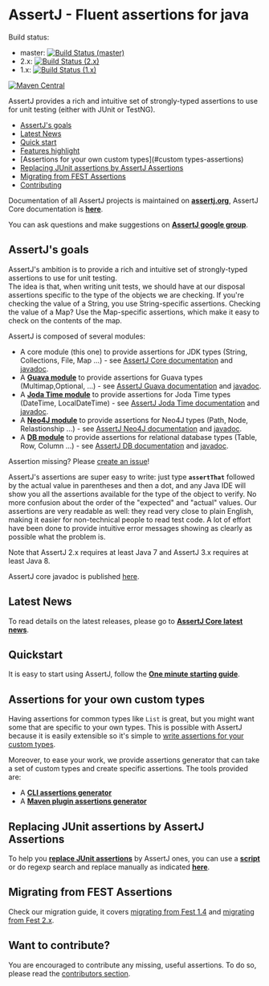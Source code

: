 # AssertJ - Fluent assertions for java

Build status:

* master: [![Build Status (master)](https://travis-ci.org/joel-costigliola/assertj-core.svg?branch=master)](https://travis-ci.org/joel-costigliola/assertj-core)
* 2.x: [![Build Status (2.x)](https://travis-ci.org/joel-costigliola/assertj-core.svg?branch=2.x)](https://travis-ci.org/joel-costigliola/assertj-core/branches)
* 1.x: [![Build Status (1.x)](https://travis-ci.org/joel-costigliola/assertj-core.svg?branch=1.x)](https://travis-ci.org/joel-costigliola/assertj-core/branches)

[![Maven Central](https://maven-badges.herokuapp.com/maven-central/org.assertj/assertj-core/badge.svg)](https://maven-badges.herokuapp.com/maven-central/org.assertj/assertj-core)


AssertJ provides a rich and intuitive set of strongly-typed assertions to use for unit testing (either with JUnit or TestNG).

* [AssertJ's goals](#goals)
* [Latest News](#news)
* [Quick start](#quickstart)
* [Features highlight](http://joel-costigliola.github.io/assertj/assertj-core-features-highlight.html)
* [Assertions for your own custom types](#custom types-assertions)
* [Replacing JUnit assertions by AssertJ Assertions](#junit-to-assertj-assertions)
* [Migrating from FEST Assertions](#migrating-from-fest)
* [Contributing](#contributing)

Documentation of all AssertJ projects is maintained on **[assertj.org](http://assertj.org)**, AssertJ Core documentation is [**here**](http://joel-costigliola.github.io/assertj/assertj-core.html).

You can ask questions and make suggestions on [**AssertJ google group**](https://groups.google.com/forum/?fromgroups=#!forum/assertj).

## <a name="goals"/>AssertJ's goals

AssertJ's ambition is to provide a rich and intuitive set of strongly-typed assertions to use for unit testing.  
The idea is that, when writing unit tests, we should have at our disposal assertions specific to the type of the objects
we are checking. If you're checking the value of a String, you use String-specific assertions. Checking the value of
a Map? Use the Map-specific assertions, which make it easy to check on the contents of the map.

AssertJ is composed of several modules:
* A core module (this one) to provide assertions for JDK types (String, Collections, File, Map ...) - see [AssertJ Core documentation](http://joel-costigliola.github.io/assertj/assertj-core.html) and  [javadoc](http://joel-costigliola.github.io/assertj/core/api/index.html). 
* A **[Guava module](https://github.com/joel-costigliola/assertj-guava#readme)** to provide assertions for Guava types (Multimap,Optional, ...) - see [AssertJ Guava documentation](http://joel-costigliola.github.io/assertj/assertj-guava.html) and  [javadoc](http://joel-costigliola.github.io/assertj/guava/api/index.html).
* A **[Joda Time module](https://github.com/joel-costigliola/assertj-joda-time#readme)** to provide assertions for Joda Time types (DateTime, LocalDateTime) - see [AssertJ Joda Time documentation](http://joel-costigliola.github.io/assertj/assertj-joda-time.html) and  [javadoc](http://joel-costigliola.github.io/assertj/jodatime/api/index.html).
* A **[Neo4J module](https://github.com/joel-costigliola/assertj-neo4j#readme)** to provide assertions for Neo4J types (Path, Node, Relastionship ...) - see [AssertJ Neo4J documentation](http://joel-costigliola.github.io/assertj/assertj-neo4j.html) and [javadoc](http://joel-costigliola.github.io/assertj/neo4j/api/index.html).
* A **[DB module](https://github.com/joel-costigliola/assertj-db#readme)** to provide assertions for relational database types (Table, Row, Column ...) - see [AssertJ DB documentation](http://joel-costigliola.github.io/assertj/assertj-db.html) and [javadoc](http://joel-costigliola.github.io/assertj/db/current/api/index.html).

Assertion missing? Please [create an issue](https://github.com/joel-costigliola/assertj-core/issues)! 

AssertJ's assertions are super easy to write: just type **```assertThat```** followed by the actual value in parentheses and then a dot,
and any Java IDE will show you all the assertions available for the type of the object to verify. No more confusion about the 
order of the "expected" and "actual" values. Our assertions are very readable as well: they read very close to plain 
English, making it easier for non-technical people to read test code.
A lot of effort have been done to provide intuitive error messages showing as clearly as possible what the problem is.

Note that AssertJ 2.x requires at least Java 7 and AssertJ 3.x requires at least Java 8.

AssertJ core javadoc is published [here](http://joel-costigliola.github.io/assertj/core/api/index.html).

## <a name="news"/>Latest News

To read details on the latest releases, please go to [**AssertJ Core latest news**](http://joel-costigliola.github.io/assertj/assertj-core-news.html). 

## <a name="quickstart"/>Quickstart

It is easy to start using AssertJ, follow the [**One minute starting guide**](http://joel-costigliola.github.io/assertj/assertj-core-quick-start.html). 

## <a name="custom types-assertions"/>Assertions for your own custom types 

Having assertions for common types like `List` is great, but you might want some that are specific to your own types. This is possible with AssertJ because it is easily extensible so it's simple to [write assertions for your custom types](http://joel-costigliola.github.io/assertj/assertj-core-custom-assertions.html).  

Moreover, to ease your work, we provide assertions generator that can take a set of custom types and create specific assertions. The tools provided are: 
* A **[CLI assertions generator](http://joel-costigliola.github.io/assertj/assertj-assertions-generator.html)** 
* A **[Maven plugin assertions generator](http://joel-costigliola.github.io/assertj/assertj-assertions-generator-maven-plugin.html)**  

## <a name="junit-to-assertj-assertions"/>Replacing JUnit assertions by AssertJ Assertions

To help you [**replace JUnit assertions**](http://joel-costigliola.github.io/assertj/assertj-core-converting-junit-assertions-to-assertj.html) by AssertJ ones, you can use a [**script**](http://joel-costigliola.github.io/assertj/assertj-core-converting-junit-assertions-to-assertj.html#automatic-conversion) or do regexp search and replace manually as indicated [**here**](http://joel-costigliola.github.io/assertj/assertj-core-converting-junit-assertions-to-assertj.html#manual-conversion).

## <a name="migrating-from-fest"/>Migrating from FEST Assertions

Check our migration guide, it covers [migrating from Fest 1.4](http://joel-costigliola.github.io/assertj/assertj-core-migrating-from-fest.html#fest-1.4) and [migrating from Fest 2.x](http://joel-costigliola.github.io/assertj/assertj-core-migrating-from-fest.html).

## <a name="contributing"/>Want to contribute?

You are encouraged to contribute any missing, useful assertions. To do so, please read the [contributors section](http://joel-costigliola.github.io/assertj/assertj-core.html#contributing).

